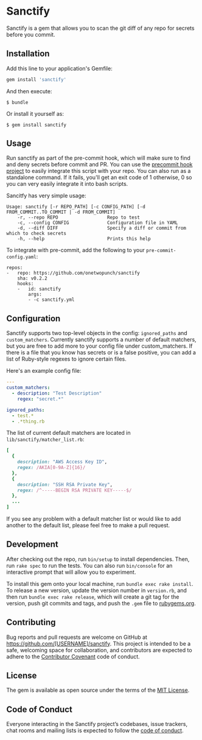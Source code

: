# Sanctify

Sanctify is a gem that allows you to scan the git diff of any repo for secrets before you commit.

## Installation

Add this line to your application's Gemfile:

```ruby
gem install 'sanctify'
```

And then execute:

    $ bundle

Or install it yourself as:

    $ gem install sanctify

## Usage

Run sanctify as part of the pre-commit hook, which will make sure to find and deny secrets before commit and PR. You can use the [precommit hook project](http://pre-commit.com/) to easily integrate this script with your repo. You can also run as a standalone command. If it fails, you'll get an exit code of 1 otherwise, 0 so you can very easily integrate it into bash scripts.

Sancitfy has very simple usage:

```
Usage: sanctify [-r REPO_PATH] [-c CONFIG_PATH] [-d FROM_COMMIT..TO_COMMIT | -d FROM_COMMIT]
    -r, --repo REPO                  Repo to test
    -c, --config CONFIG              Configuration file in YAML
    -d, --diff DIFF                  Specify a diff or commit from which to check secrets
    -h, --help                       Prints this help
```

To integrate with pre-commit, add the following to your `pre-commit-config.yaml`:

```
repos:
-   repo: https://github.com/onetwopunch/sanctify
    sha: v0.2.2
    hooks:
    -   id: sanctify
        args:
        - -c sanctify.yml
```

## Configuration

Sanctify supports two top-level objects in the config: `ignored_paths` and `custom_matchers`. Currently sanctify supports a number of default matchers, but you are free to add more to your config file under custom_matchers. If there is a file that you know has secrets or is a false positive, you can add a list of Ruby-style regexes to ignore certain files.

Here's an example config file:

```yaml
---
custom_matchers:
  - description: "Test Description"
    regex: "secret.*"

ignored_paths:
  - test.*
  - .*thing.rb

```

The list of current default matchers are located in  `lib/sanctify/matcher_list.rb`:

```ruby
[
  {
    description: "AWS Access Key ID",
    regex: /AKIA[0-9A-Z]{16}/
  },
  {
    description: "SSH RSA Private Key",
    regex: /^-----BEGIN RSA PRIVATE KEY-----$/
  },
  ...
]
```

If you see any problem with a default matcher list or would like to add another to the default list, please feel free to make a pull request.

## Development

After checking out the repo, run `bin/setup` to install dependencies. Then, run `rake spec` to run the tests. You can also run `bin/console` for an interactive prompt that will allow you to experiment.

To install this gem onto your local machine, run `bundle exec rake install`. To release a new version, update the version number in `version.rb`, and then run `bundle exec rake release`, which will create a git tag for the version, push git commits and tags, and push the `.gem` file to [rubygems.org](https://rubygems.org).

## Contributing

Bug reports and pull requests are welcome on GitHub at https://github.com/[USERNAME]/sanctify. This project is intended to be a safe, welcoming space for collaboration, and contributors are expected to adhere to the [Contributor Covenant](http://contributor-covenant.org) code of conduct.

## License

The gem is available as open source under the terms of the [MIT License](https://opensource.org/licenses/MIT).

## Code of Conduct

Everyone interacting in the Sanctify project’s codebases, issue trackers, chat rooms and mailing lists is expected to follow the [code of conduct](https://github.com/[USERNAME]/sanctify/blob/master/CODE_OF_CONDUCT.md).
